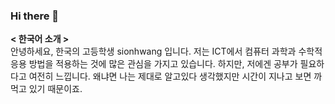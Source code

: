 ### Hi there 👋

<!--
**SionHwang/SionHwang** is a ✨ _special_ ✨ repository because its `README.md` (this file) appears on your GitHub profile.

__< ENGLISH Introduce >__     
Hi, i'm sionhwang who is a High School Student in ROK. 
i'm very interest apply computer science and math application methods in ict.
But, i'm still need to do study. Because now i forget what i thought i knew exactly.


- 🔭 I’m currently working on ...
- 🌱 I’m currently learning ...
- 👯 I’m looking to collaborate on ...
- 🤔 I’m looking for help with ...
- 💬 Ask me about ...
- 📫 How to reach me: ...
- 😄 Pronouns: ...
- ⚡ Fun fact: ...
-->


__< 한국어 소개 >__      
안녕하세요, 한국의 고등학생 sionhwang 입니다.
저는 ICT에서 컴퓨터 과학과 수학적 응용 방법을 적용하는 것에 많은 관심을 가지고 있습니다.
하지만, 저에겐 공부가 필요하다고 여전히 느낍니다. 왜냐면 나는 제대로 알고있다 생각했지만 시간이 지나고 보면 까먹고 있기 때문이죠.
